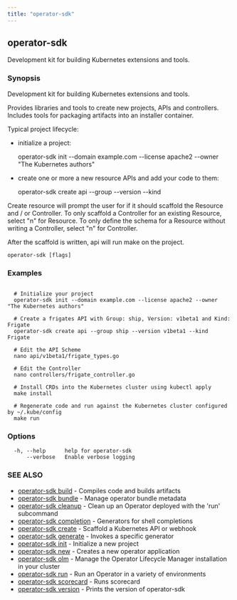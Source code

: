 ```yaml
---
title: "operator-sdk"
---
```

## operator-sdk

Development kit for building Kubernetes extensions and tools.

### Synopsis

Development kit for building Kubernetes extensions and tools.

Provides libraries and tools to create new projects, APIs and controllers.
Includes tools for packaging artifacts into an installer container.

Typical project lifecycle:

- initialize a project:

  operator-sdk init --domain example.com --license apache2 --owner "The Kubernetes authors"

- create one or more a new resource APIs and add your code to them:

  operator-sdk create api --group <group> --version <version> --kind <Kind>

Create resource will prompt the user for if it should scaffold the Resource and / or Controller. To only
scaffold a Controller for an existing Resource, select "n" for Resource. To only define
the schema for a Resource without writing a Controller, select "n" for Controller.

After the scaffold is written, api will run make on the project.


```
operator-sdk [flags]
```

### Examples

```

  # Initialize your project
  operator-sdk init --domain example.com --license apache2 --owner "The Kubernetes authors"

  # Create a frigates API with Group: ship, Version: v1beta1 and Kind: Frigate
  operator-sdk create api --group ship --version v1beta1 --kind Frigate

  # Edit the API Scheme
  nano api/v1beta1/frigate_types.go

  # Edit the Controller
  nano controllers/frigate_controller.go

  # Install CRDs into the Kubernetes cluster using kubectl apply
  make install

  # Regenerate code and run against the Kubernetes cluster configured by ~/.kube/config
  make run

```

### Options

```
  -h, --help      help for operator-sdk
      --verbose   Enable verbose logging
```

### SEE ALSO

* [operator-sdk build](../operator-sdk_build)	 - Compiles code and builds artifacts
* [operator-sdk bundle](../operator-sdk_bundle)	 - Manage operator bundle metadata
* [operator-sdk cleanup](../operator-sdk_cleanup)	 - Clean up an Operator deployed with the 'run' subcommand
* [operator-sdk completion](../operator-sdk_completion)	 - Generators for shell completions
* [operator-sdk create](../operator-sdk_create)	 - Scaffold a Kubernetes API or webhook
* [operator-sdk generate](../operator-sdk_generate)	 - Invokes a specific generator
* [operator-sdk init](../operator-sdk_init)	 - Initialize a new project
* [operator-sdk new](../operator-sdk_new)	 - Creates a new operator application
* [operator-sdk olm](../operator-sdk_olm)	 - Manage the Operator Lifecycle Manager installation in your cluster
* [operator-sdk run](../operator-sdk_run)	 - Run an Operator in a variety of environments
* [operator-sdk scorecard](../operator-sdk_scorecard)	 - Runs scorecard
* [operator-sdk version](../operator-sdk_version)	 - Prints the version of operator-sdk

